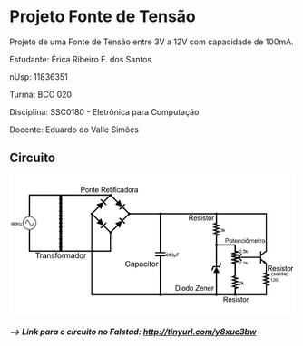 # Projeto Fonte de Tensão
Projeto de uma Fonte de Tensão entre 3V a 12V com capacidade de 100mA.

Estudante: Érica Ribeiro F. dos Santos 

nUsp: 11836351

Turma: BCC 020

Disciplina: SSC0180 - Eletrônica para Computação

Docente: Eduardo do Valle Simões

## Circuito

![Alt text](https://github.com/ericarfs/Projeto-Fonte-de-Tensao/blob/master/FalstadPrint.png?raw=true "Diagrama da Fonte com os valores dos componentes")
##### --> Link para o circuito no Falstad: http://tinyurl.com/y8xuc3bw
